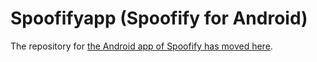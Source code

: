 # Spoofifyapp (Spoofify for Android)

The repository for [the Android app of Spoofify has moved here](https://github.com/spoofifyapp/spoofifyapp).